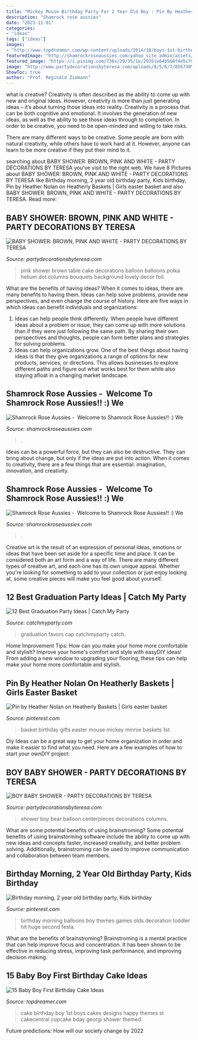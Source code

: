 ```yaml
---
title: "Mickey Mouse Birthday Party For 2 Year Old Boy : Pin By Heather Nolan On Heatherly Baskets"
description: "Shamrock rose aussies"
date: "2023-11-01"
categories:
- "ideas"
tags: ["ideas"]
images:
- "http://www.topdreamer.com/wp-content/uploads/2014/10/boys-1st-birthday-cake-baby-shoe.jpg"
featuredImage: "http://shamrockroseaussies.com/yahoo_site_admin/assets/images/DSC_0394.265234054_std.JPG"
featured_image: "https://i.pinimg.com/736x/29/35/1e/29351e64b568f4e5c792dc09458fd222--birthday-basket-birthday-gifts.jpg"
image: "http://www.partydecorationsbyteresa.com/uploads/8/5/6/7/8567309/6023996_orig.jpg"
ShowToc: true
author: "Prof. Reginald Ziemann"
---
```



what is creative?
Creativity is often described as the ability to come up with new and original ideas. However, creativity is more than just generating ideas – it’s about turning those ideas into reality.
Creativity is a process that can be both cognitive and emotional. It involves the generation of new ideas, as well as the ability to see those ideas through to completion. In order to be creative, you need to be open-minded and willing to take risks.

There are many different ways to be creative. Some people are born with natural creativity, while others have to work hard at it. However, anyone can learn to be more creative if they put their mind to it.

	

		
searching about BABY SHOWER: BROWN, PINK AND WHITE - PARTY DECORATIONS BY TERESA you've visit to the right web. We have 8 Pictures about BABY SHOWER: BROWN, PINK AND WHITE - PARTY DECORATIONS BY TERESA like Birthday morning, 2 year old birthday party, Kids birthday, Pin by Heather Nolan on Heatherly Baskets | Girls easter basket and also BABY SHOWER: BROWN, PINK AND WHITE - PARTY DECORATIONS BY TERESA. Read more:
		
    
## BABY SHOWER: BROWN, PINK AND WHITE - PARTY DECORATIONS BY TERESA

<img loading=lazy src="http://www.partydecorationsbyteresa.com/uploads/8/5/6/7/8567309/6023996_orig.jpg" onerror="this.onerror=null;this.src='https://tse3.mm.bing.net/th?id=OIP.nhy3Ow_3N2Gxxx776MI9NQHaFj&amp;pid=15.1';" alt="BABY SHOWER: BROWN, PINK AND WHITE - PARTY DECORATIONS BY TERESA">

_Source: partydecorationsbyteresa.com_

>pink shower brown table cake decorations balloon balloons polka helium dot columns bouquets background lovely decor foil. 

	

What are the benefits of having ideas?
When it comes to ideas, there are many benefits to having them. Ideas can help solve problems, provide new perspectives, and even change the course of history. Here are five ways in which ideas can benefit individuals and organizations: 
1. Ideas can help people think differently. When people have different ideas about a problem or issue, they can come up with more solutions than if they were just following the same path. By sharing their own perspectives and thoughts, people can form better plans and strategies for solving problems. 
2. Ideas can help organizations grow. One of the best things about having ideas is that they give organizations a range of options for new products, services, or directions. This allows businesses to explore different paths and figure out what works best for them while also staying afloat in a changing market landscape. 

    
## Shamrock Rose Aussies - ﻿﻿﻿ Welcome To Shamrock Rose Aussies!! :) We

<img loading=lazy src="http://shamrockroseaussies.com/yahoo_site_admin/assets/images/DSC_0394.265234054_std.JPG" onerror="this.onerror=null;this.src='https://tse1.mm.bing.net/th?id=OIP.qsm12tZzKgfsRqu8PsgzkQHaFS&amp;pid=15.1';" alt="Shamrock Rose Aussies - ﻿﻿﻿ Welcome to Shamrock Rose Aussies!! :) We">

_Source: shamrockroseaussies.com_

>. 

	

Ideas can be a powerful force, but they can also be destructive. They can bring about change, but only if the ideas are put into action. When it comes to creativity, there are a few things that are essential: imagination, innovation, and creativity.

    
## Shamrock Rose Aussies - ﻿﻿﻿ Welcome To Shamrock Rose Aussies!! :) We

<img loading=lazy src="http://shamrockroseaussies.com/yahoo_site_admin/assets/images/IMG_1549.21122503_std.JPG" onerror="this.onerror=null;this.src='https://tse3.mm.bing.net/th?id=OIP.gdGTQkNiLkwprw75bwM4eAHaER&amp;pid=15.1';" alt="Shamrock Rose Aussies - ﻿﻿﻿ Welcome to Shamrock Rose Aussies!! :) We">

_Source: shamrockroseaussies.com_

>. 

	

Creative art is the result of an expression of personal ideas, emotions or ideas that have been set aside for a specific time and place. It can be considered both an art form and a way of life. There are many different types of creative art, and each one has its own unique appeal. Whether you're looking for something to add to your collection or just enjoy looking at, some creative pieces will make you feel good about yourself.

    
## 12 Best Graduation Party Ideas | Catch My Party

<img loading=lazy src="https://photos-cdn.catchmyparty.com/BL/2016/05/graduation-party-favors-580x870.jpg" onerror="this.onerror=null;this.src='https://tse1.mm.bing.net/th?id=OIP.B-wwGY12HulCNhTJaWnwdQHaLH&amp;pid=15.1';" alt="12 Best Graduation Party Ideas | Catch My Party">

_Source: catchmyparty.com_

>graduation favors cap catchmyparty catch. 

	

Home Improvement Tips: How can you make your home more comfortable and stylish?
Improve your home's comfort and style with easyDIY ideas! From adding a new window to upgrading your flooring, these tips can help make your home more comfortable and stylish.

    
## Pin By Heather Nolan On Heatherly Baskets | Girls Easter Basket

<img loading=lazy src="https://i.pinimg.com/736x/29/35/1e/29351e64b568f4e5c792dc09458fd222--birthday-basket-birthday-gifts.jpg" onerror="this.onerror=null;this.src='https://tse3.mm.bing.net/th?id=OIP.YrLSU9f9br23NzzWkzQTigHaHa&amp;pid=15.1';" alt="Pin by Heather Nolan on Heatherly Baskets | Girls easter basket">

_Source: pinterest.com_

>basket birthday gifts easter mouse mickey minnie baskets 1st. 

	

Diy Ideas can be a great way to get your home organization in order and make it easier to find what you need. Here are a few examples of how to start your ownDIY project: 

    
## BOY BABY SHOWER - PARTY DECORATIONS BY TERESA

<img loading=lazy src="http://www.partydecorationsbyteresa.com/uploads/8/5/6/7/8567309/1088625_orig.jpg" onerror="this.onerror=null;this.src='https://tse3.mm.bing.net/th?id=OIP.WtfzRLVwZIlasgOlYHnV9AHaJ3&amp;pid=15.1';" alt="BOY BABY SHOWER - PARTY DECORATIONS BY TERESA">

_Source: partydecorationsbyteresa.com_

>shower boy bear balloon centerpieces decorations columns. 

	

What are some potential benefits of using brainstroming?
Some potential benefits of using brainstorming software include the ability to come up with new ideas and concepts faster, increased creativity, and better problem solving. Additionally, brainstroming can be used to improve communication and collaboration between team members.

    
## Birthday Morning, 2 Year Old Birthday Party, Kids Birthday

<img loading=lazy src="https://i.pinimg.com/736x/7a/f5/50/7af55064ac9c1919b164a0287c9aba2a--toddler-birthday-morning-two-year-old-boy-birthday.jpg" onerror="this.onerror=null;this.src='https://tse4.mm.bing.net/th?id=OIP.SUYPCrc0ApO8GehTeNwoDgHaLH&amp;pid=15.1';" alt="Birthday morning, 2 year old birthday party, Kids birthday">

_Source: pinterest.com_

>birthday morning balloons boy themes games olds decoration toddler hit huge second festa. 

	

What are the benefits of brainstroming?
Brainstroming is a mental practice that can help improve focus and concentration. It has been shown to be effective in reducing stress, improving task performance, and improving decision making.

    
## 15 Baby Boy First Birthday Cake Ideas

<img loading=lazy src="http://www.topdreamer.com/wp-content/uploads/2014/10/boys-1st-birthday-cake-baby-shoe.jpg" onerror="this.onerror=null;this.src='https://tse3.mm.bing.net/th?id=OIP.WiykugpfdxBbf9mGFCZfbQHaJo&amp;pid=15.1';" alt="15 Baby Boy First Birthday Cake Ideas">

_Source: topdreamer.com_

>cake birthday boy 1st boys cakes designs happy themes st cakecentral cupcake bday georgi shower themed. 

	

Future predictions: How will our society change by 2022
 

